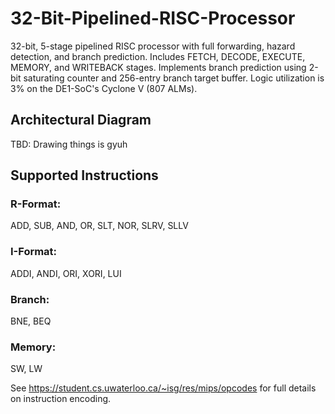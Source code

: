 # 32-Bit-Pipelined-RISC-Processor
32-bit, 5-stage pipelined RISC processor with full forwarding, hazard detection, and branch prediction. Includes FETCH, DECODE, EXECUTE, MEMORY, and WRITEBACK stages. Implements branch prediction using 2-bit saturating counter and 256-entry branch target buffer. Logic utilization is 3% on the DE1-SoC's Cyclone V (807 ALMs).

## Architectural Diagram
TBD: Drawing things is gyuh

## Supported Instructions
### R-Format:
ADD, SUB, AND, OR, SLT, NOR, SLRV, SLLV

### I-Format:
ADDI, ANDI, ORI, XORI, LUI

### Branch:
BNE, BEQ

### Memory:
SW, LW

See https://student.cs.uwaterloo.ca/~isg/res/mips/opcodes for full details on instruction encoding.

